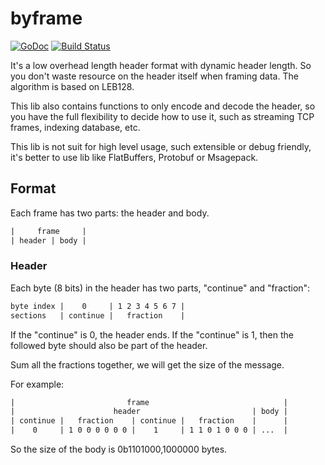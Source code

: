 # byframe

[![GoDoc](https://godoc.org/github.com/ysmood/byframe?status.svg)](http://godoc.org/github.com/ysmood/byframe)
[![Build Status](https://travis-ci.org/ysmood/byframe.svg?branch=master)](https://travis-ci.org/ysmood/byframe)

It's a low overhead length header format with dynamic header length.
So you don't waste resource on the header itself when framing data.
The algorithm is based on LEB128.

This lib also contains functions to only encode and decode the header,
so you have the full flexibility to decide how to use it,
such as streaming TCP frames, indexing database, etc.

This lib is not suit for high level usage, such extensible or debug friendly,
it's better to use lib like FlatBuffers, Protobuf or Msagepack.

## Format

Each frame has two parts: the header and body.

```txt
|     frame     |
| header | body |
```

### Header

Each byte (8 bits) in the header has two parts, "continue" and "fraction":

```txt
byte index |    0     | 1 2 3 4 5 6 7 |
sections   | continue |   fraction    |
```

If the "continue" is 0, the header ends.
If the "continue" is 1, then the followed byte should also be part of the header.

Sum all the fractions together, we will get the size of the message.

For example:

```txt
|                         frame                              |
|                      header                         | body |
| continue |   fraction    | continue |   fraction    |      |
|    0     | 1 0 0 0 0 0 0 |    1     | 1 1 0 1 0 0 0 | ...  |
```

So the size of the body is 0b1101000,1000000 bytes.

